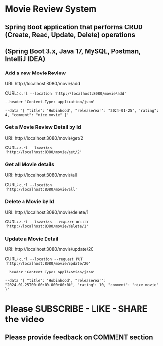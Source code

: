 # Movie Review System

## Spring Boot application that performs CRUD (Create, Read, Update, Delete) operations
## (Spring Boot 3.x, Java 17, MySQL, Postman, IntelliJ IDEA)

### Add a new Movie Review
URI: http://localhost:8080/movie/add

CURL: <code>curl --location 'http://localhost:8080/movie/add' \
--header 'Content-Type: application/json' \
--data '{
"title": "Hobinhood",
"releaseYear": "2024-01-25",
"rating": 4,
"comment": "nice movie"
}'</code>
### Get a Movie Review Detail by Id
URI: http://localhost:8080/movie/get/2

CURL: <code>curl --location 'http://localhost:8080/movie/get/2'</code>
### Get all Movie details
URI: http://localhost:8080/movie/all

CURL: <code>curl --location 'http://localhost:8080/movie/all'</code>
### Delete a Movie by Id
URI: http://localhost:8080/movie/delete/1

CURL: <code>curl --location --request DELETE 'http://localhost:8080/movie/delete/1'</code>
### Update a Movie Detail
URI: http://localhost:8080/movie/update/20

CURL: <code>curl --location --request PUT 'http://localhost:8080/movie/update/20' \
--header 'Content-Type: application/json' \
--data '{
"title": "Hobinhood",
"releaseYear": "2024-01-25T00:00:00.000+00:00",
"rating": 10,
"comment": "nice movie"
}'
</code>

# Please SUBSCRIBE - LIKE - SHARE the video
## Please provide feedback on COMMENT section
